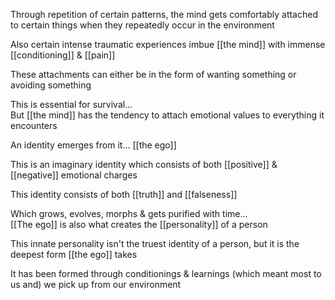 Through repetition of certain patterns, the mind gets comfortably attached to certain things when they repeatedly occur in the environment

Also certain intense traumatic experiences imbue [[the mind]] with immense [[conditioning]] & [[pain]]

These attachments can either be in the form of wanting something or avoiding something

This is essential for survival...
<br>
But [[the mind]] has the tendency to attach emotional values to everything it encounters

An identity emerges from it... [[the ego]]

This is an imaginary identity which consists of both [[positive]] & [[negative]] emotional charges

This identity consists of both [[truth]] and [[falseness]]

Which grows, evolves, morphs & gets purified with time...
<br>
[[The ego]] is also what creates the [[personality]] of a person

This innate personality isn't the truest identity of a person, but it is the deepest form [[the ego]] takes

It has been formed through conditionings & learnings (which meant most to us and) we pick up from our environment
